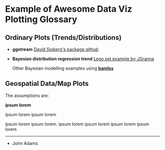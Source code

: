 #  Example of Awesome Data Viz Plotting Glossary 


## Ordinary Plots (Trends/Distributions)

* **ggstream** [David Sjoberg's package github](https://github.com/davidsjoberg/ggstream)  

* **Bayesian distribution regression trend** [Lego set example by JGranna](https://jgranna.github.io/posts/lego-sets.html)

  Other Bayesian modelling examples using [**bamlss**](http://www.bamlss.org/articles/jm.html#mayo-clinic-primary-biliary-cirrhosis-data)




## Geospatial Data/Map Plots


The assumptions are:

**_ipsum lorem_**

ipsum lorem ipsum lorem

ipsum lorem ipsum lorem. ipsum lorem ipsum lorem ipsum lorem ipsum lorem


* * *


* John Adams
